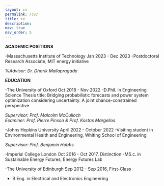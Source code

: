 ```yaml
---
layout: cv
permalink: /cv/
title: cv
description: 
nav: true
nav_order: 5
---
```



**ACADEMIC POSITIONS**

-Massachusetts Institute of Technology                                                                                     Jan 2023 - Dec 2023
-Postdoctoral Research Associate, MIT energy initiative

%*Advisor: Dr. Dharik Mallapragada*

**EDUCATION**

-The University of Oxford                                                     				Oct 2018 - Nov 2022 
-D.Phil. in Engineering Science
Thesis title: Bridging probabilistic forecasts and power system optimization considering uncertainty: A joint chance-constrained perspective

*Supervisor: Prof. Malcolm McCulloch*   
*Examiner: Prof. Pierre Pinson & Prof. Kostas Margellos*

-Johns Hopkins University                                                                       	     April 2022 - October 2022
-Visiting student in Environmental Health and Engineering, Whiting School of Engineering

*Supervisor: Prof. Benjamin Hobbs*

-Imperial College London                                                                                           Oct 2016 - Oct 2017, Distinction
-MS.c. in Sustainable Energy Futures, Energy Futures Lab 

-The University of Edinburgh                                                                                   Sep 2012 - Sep 2016, First-Class
- B.Eng. in Electrical and Electronics Engineering
